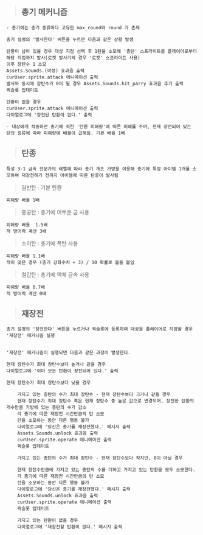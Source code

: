 > ## 총기 메커니즘

    - 총기에는 총기 종류마다 고유한 max_round와 round 가 존재

    총기 설명의 '발사한다' 버튼을 누르면 다음과 같은 상황 발생

    탄환이 남아 있을 경우 대상 지점 선택 후 1턴을 소모해 '총탄' 스프라이트를 플레이어로부터 해당 지점까지 발사(로켓 발사기의 경우 '로켓' 스프라이트 사용)
    이후 장탄수 1 소모
    Assets.Sounds.(미정) 효과음 출력
    curUser.sprite.attack 애니메이션 출력
    발사와 동시에 장탄수가 0이 될 경우 Assets.Sounds.hit_parry 효과음 추가 출력
    퀵슬롯 업데이트

    탄환이 없을 경우
    curUser.sprite.attack 애니메이션 출력
    다이얼로그에 '장전된 탄환이 없다.' 출력

    - 대상에게 적중하면 총기에 적힌 '탄환 피해량'에 따른 피해를 주며, 현재 장전되어 있는 탄의 종류에 따라 피해량에 배율이 곱해짐. 기본 배율 1배

> ## 탄종

    특성 3-1 금속 전문가의 레벨에 따라 총기 개조 가방을 이용해 총기에 특정 아이템 1개를 소모하여 재장전하기 전까지 아이템에 따른 탄종이 발사됨

> 일반탄 : 기본 탄환

    피해량 배율 1배

> 중공탄 : 총기에 어두운 금 사용

    피해량 배율  1.5배
    적 방어력 계산 3배

> 소이탄 : 총기에 폭탄 사용

    피해량 배율 1.1배
    적이 맞은 경우 (총기 강화수치 + 3) / 10 확률로 불을 붙임

> 철갑탄 : 총기에 액체 금속 사용

    피해량 배율 0.7배
    적 방어력 계산 0배

> ## 재장전

    총기 설명의 '장전한다' 버튼을 누르거나 퀵슬롯에 등록하여 대상을 플레이어로 지정할 경우 '재장전' 메커니즘 실행


    '재장전' 메커니즘이 실행되면 다음과 같은 과정이 발생한다.

    현재 장탄수가 최대 장탄수보다 높거나 같을 경우
    다이얼로그에 '이미 모든 탄환이 장전되어 있다.' 출력

    현재 장탄수가 최대 장탄수보다 낮을 경우

        가지고 있는 총탄의 수가 최대 장탄수 - 현재 장탄수보다 크거나 같을 경우
        현재 장탄수가 최대 장탄수 혹은 현재 장탄수 중 높은 값으로 변경되며, 장전한 탄환의 개수만큼 가방에 있는 총탄의 수가 감소
        각 총기에 따른 재장전 시간만큼의 턴 소모
        턴을 소모하는 동안 다른 행동 불가
        다이얼로그에 '당신은 총기를 재장전했다.' 메시지 출력
        Assets.Sounds.unlock 효과음 출력
        curUser.sprite.operate 애니메이션 출력
        퀵슬롯 업데이트

        가지고 있는 총탄의 수가 최대 장탄수 - 현재 장탄수보다 작지만, 0이 아닐 경우

        현재 장탄수만큼에 가지고 있는 총탄의 수를 더하고 가지고 있는 탄환을 모두 소모한다.
        각 총기에 따른 재장전 시간만큼의 턴 소모
        턴을 소모하는 동안 다른 행동 불가
        다이얼로그에 '당신은 총기를 재장전했다.' 메시지 출력
        Assets.Sounds.unlock 효과음 출력
        curUser.sprite.operate 애니메이션 출력
        퀵슬롯 업데이트

        가지고 있는 탄환이 없을 경우
        다이얼로그에 '재장전할 탄환이 없다.' 메시지 출력
        